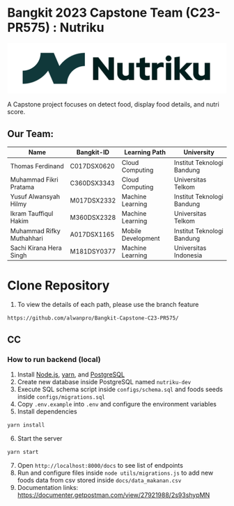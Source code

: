 # Bangkit 2023 Capstone Team (C23-PR575) : Nutriku

![Logo](https://github.com/alwanpro/Bangkit-Capstone-C23-PR575/blob/main/Nutriku.png?raw=true)


A Capstone project focuses on detect food, display food details, and nutri score.

## Our Team:
|           Name             |  Bangkit-ID  |    Learning Path   |         University         |
|----------------------------|--------------|--------------------|----------------------------|
| Thomas Ferdinand           |  C017DSX0620 | Cloud Computing    | Institut Teknologi Bandung |
| Muhammad Fikri Pratama     |  C360DSX3343 | Cloud Computing    | Universitas Telkom         |
| Yusuf Alwansyah Hilmy      |  M017DSX2332 | Machine Learning   | Institut Teknologi Bandung |
| Ikram Tauffiqul Hakim      |  M360DSX2328 | Machine Learning   | Universitas Telkom         |
| Muhammad Rifky Muthahhari  |  A017DSX1165 | Mobile Development | Institut Teknologi Bandung |
| Sachi Kirana Hera Singh    |  M181DSY0377 | Machine Learning   | Universitas Indonesia      |

  
# Clone Repository
1. To view the details of each path, please use the branch feature

```
https://github.com/alwanpro/Bangkit-Capstone-C23-PR575/
```

## CC

### How to run backend (local)

1. Install [Node.js](https://nodejs.org/en/download), [yarn](https://classic.yarnpkg.com/lang/en/docs/install/#windows-stable), and [PostgreSQL](https://www.postgresql.org/download/)
2. Create new database inside PostgreSQL named `nutriku-dev`
3. Execute SQL schema script inside `configs/schema.sql` and foods seeds inside `configs/migrations.sql`
4. Copy `.env.example` into `.env` and configure the environment variables
5. Install dependencies

```diff
yarn install
```

6. Start the server

```diff
yarn start
```

7. Open `http://localhost:8000/docs` to see list of endpoints
8. Run and configure files inside `node utils/migrations.js` to add new foods data from csv stored inside `docs/data_makanan.csv`
9. Documentation links: https://documenter.getpostman.com/view/27921988/2s93shypMN
